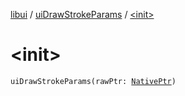 [libui](../index.md) / [uiDrawStrokeParams](index.md) / [&lt;init&gt;](./-init-.md)

# &lt;init&gt;

`uiDrawStrokeParams(rawPtr: `[`NativePtr`](../../kotlinx.cinterop/-native-ptr.md)`)`